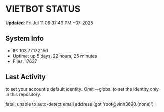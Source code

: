 # VIETBOT STATUS
**Updated**: Fri Jul 11 06:37:49 PM +07 2025

## System Info
- IP: 103.77.172.150
- Uptime: up 5 days, 22 hours, 25 minutes
- Files: 17637

## Last Activity

to set your account's default identity.
Omit --global to set the identity only in this repository.

fatal: unable to auto-detect email address (got 'root@vinh3690.(none)')
